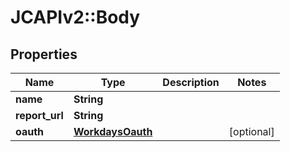 # JCAPIv2::Body

## Properties
Name | Type | Description | Notes
------------ | ------------- | ------------- | -------------
**name** | **String** |  | 
**report_url** | **String** |  | 
**oauth** | [**WorkdaysOauth**](WorkdaysOauth.md) |  | [optional] 


